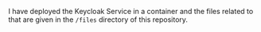I have deployed the Keycloak Service in a container and the files related to that are given in the `/files` directory of this repository.
